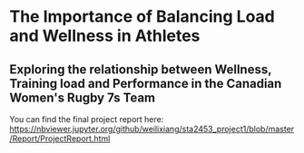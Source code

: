 # The Importance of Balancing Load and Wellness in Athletes
## Exploring the relationship between Wellness, Training load and Performance in the Canadian Women's Rugby 7s Team
You can find the final project report here: https://nbviewer.jupyter.org/github/weilixiang/sta2453_project1/blob/master/Report/ProjectReport.html

